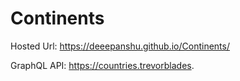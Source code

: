 # Continents

Hosted Url: https://deeepanshu.github.io/Continents/

GraphQL API: https://countries.trevorblades.
